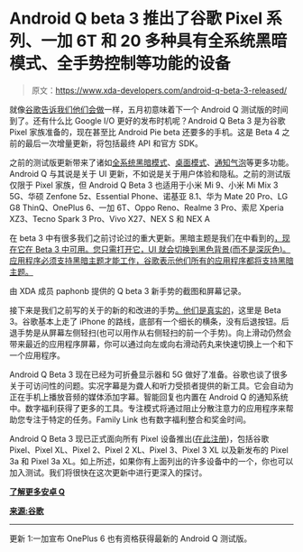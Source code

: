 # Android Q beta 3 推出了谷歌 Pixel 系列、一加 6T 和 20 多种具有全系统黑暗模式、全手势控制等功能的设备

> 原文：<https://www.xda-developers.com/android-q-beta-3-released/>

就像[谷歌告诉我们他们会做](https://www.xda-developers.com/android-q-beta-release-schedule/)一样，五月初意味着下一个 Android Q 测试版的时间到了。还有什么比 Google I/O 更好的发布时机呢？Android Q Beta 3 是为谷歌 Pixel 家族准备的，现在甚至比 Android Pie beta 还要多的手机。这是 Beta 4 之前的最后一次增量更新，将包括最终 API 和官方 SDK。

之前的测试版更新带来了诸如[全系统黑暗模式](https://www.xda-developers.com/android-q-navigation-dark-mode-clock-widget/)、[桌面模式](https://www.xda-developers.com/android-q-desktop-mode/)、[通知气泡](https://www.xda-developers.com/android-q-beta-2-notification-bubbles/)等更多功能。Android Q 与其说是关于 UI 更新，不如说是关于用户体验和隐私。之前的测试版仅限于 Pixel 家族，但 Android Q Beta 3 也适用于小米 Mi 9、小米 Mi Mix 3 5G、华硕 Zenfone 5z、Essential Phone、诺基亚 8.1、华为 Mate 20 Pro、LG G8 ThinQ、OnePlus 6、一加 6T、Oppo Reno、Realme 3 Pro、索尼 Xperia XZ3、Tecno Spark 3 Pro、Vivo X27、NEX S 和 NEX A

在 beta 3 中有很多我们之前讨论过的重大更新。黑暗主题是我们在中看到的[，现在它在 Beta 3 中可用。您只需打开它，UI 就会切换到黑色背景(而不是深灰色)。应用程序必须支持黑暗主题才能工作，谷歌表示他们所有的应用程序都将支持黑暗主题。](https://www.xda-developers.com/android-q-dark-mode-overview/)

由 XDA 成员 paphonb 提供的 Q beta 3 新手势的截图和屏幕记录。

接下来是我们之前写的关于的新的和改进的手势[。](https://www.xda-developers.com/android-q-beta-2-iphone-x-gesture-bar/)[他们是真实的](https://www.xda-developers.com/google-swipe-back-gesture-android-q/)，这里是 Beta 3。谷歌基本上走了 iPhone 的路线，底部有一个细长的横条，没有后退按钮。后退手势是从屏幕左侧轻扫(也可以用作从右侧轻扫的前一个手势)。向上滑动仍然会带来最近的应用程序屏幕，你可以通过向左或向右滑动药丸来快速切换上一个和下一个应用程序。

Android Q Beta 3 现在已经为可折叠显示器和 5G 做好了准备。谷歌也谈了很多关于可访问性的问题。实况字幕是为聋人和听力受损者提供的新工具。它会自动为正在手机上播放音频的媒体添加字幕。智能回复也内置在 Android Q 的通知系统中。数字福利获得了更多的工具。专注模式将通过阻止分散注意力的应用程序来帮助您专注于特定的任务。Family Link 也有数字福利整合和奖金时间。

Android Q Beta 3 现已正式面向所有 Pixel 设备推出([在此注册](https://www.google.com/android/beta))，包括谷歌 Pixel、Pixel XL、Pixel 2、Pixel 2 XL、Pixel 3、Pixel 3 XL 以及新发布的 Pixel 3a 和 Pixel 3a XL。如上所述，如果你有上面列出的许多设备中的一个，你也可以加入测试。我们将很快在这次更新中进行更深入的探讨。

[**了解更多安卓 Q**](https://www.xda-developers.com/tag/android-q/)

[**来源:谷歌**](https://www.blog.google/products/android/android-q-io/)

* * *

更新 1:一加宣布 OnePlus 6 也有资格获得最新的 Android Q 测试版。